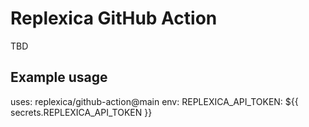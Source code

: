 # Replexica GitHub Action

TBD

## Example usage

uses: replexica/github-action@main
env:
  REPLEXICA_API_TOKEN: ${{ secrets.REPLEXICA_API_TOKEN }}
